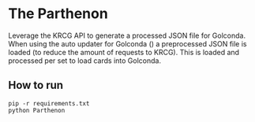# The Parthenon

Leverage the KRCG API to generate a processed JSON file for Golconda.
When using the auto updater for Golconda (<NamePending>) a preprocessed JSON file is loaded (to reduce the amount of requests to KRCG).
This is loaded and processed per set to load cards into Golconda.

## How to run

```
pip -r requirements.txt
python Parthenon
```


